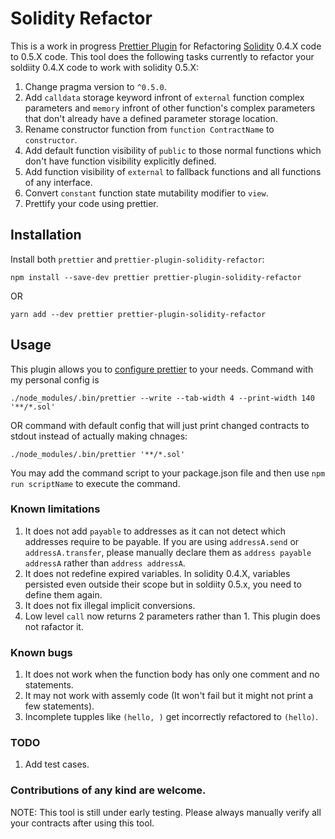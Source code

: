 # Solidity Refactor

This is a work in progress [Prettier Plugin](https://prettier.io/docs/en/plugins.html) for Refactoring [Solidity](https://github.com/ethereum/solidity) 0.4.X code to 0.5.X code.
This tool does the following tasks currently to refactor your soldiity 0.4.X code to work with solidity 0.5.X:
1) Change pragma version to `^0.5.0`.
2) Add `calldata` storage keyword infront of `external` function complex parameters and `memory` infront of other function's complex parameters that don't already have a defined parameter storage location.
3) Rename constructor function from `function ContractName` to `constructor`.
4) Add default function visibility of `public` to those normal functions which don't have function visibility explicitly defined.
5) Add function visibility of `external` to fallback functions and all functions of any interface.
6) Convert `constant` function state mutability modifier to `view`.
7) Prettify your code using prettier.


## Installation 

Install both `prettier` and `prettier-plugin-solidity-refactor`:

```
npm install --save-dev prettier prettier-plugin-solidity-refactor
```
OR
```
yarn add --dev prettier prettier-plugin-solidity-refactor
```

## Usage

This plugin allows you to [configure prettier](https://prettier.io/docs/en/options.html) to your needs. Command with my personal config is

```
./node_modules/.bin/prettier --write --tab-width 4 --print-width 140 '**/*.sol'
```
OR command with default config that will just print changed contracts to stdout instead of actually making chnages:
```
./node_modules/.bin/prettier '**/*.sol'
```

You may add the command script to your package.json file and then use `npm run scriptName` to execute the command.

### Known limitations
1) It does not add `payable` to addresses as it can not detect which addresses require to be payable. If you are using `addressA.send` or `addressA.transfer`, please manually declare them as `address payable addressA` rather than `address addressA`.
2) It does not redefine expired variables. In solidity 0.4.X, variables persisted even outside their scope but in soldiity 0.5.x, you need to define them again.
3) It does not fix illegal implicit conversions.
4) Low level `call` now returns 2 parameters rather than 1. This plugin does not rafactor it.

### Known bugs
1) It does not work when the function body has only one comment and no statements.
2) It may not work with assemly code (It won't fail but it might not print a few statements).
3) Incomplete tupples like `(hello, )` get incorrectly refactored to `(hello)`.

### TODO
1) Add test cases.

### Contributions of any kind are welcome.
NOTE: This tool is still under early testing. Please always manually verify all your contracts after using this tool.

